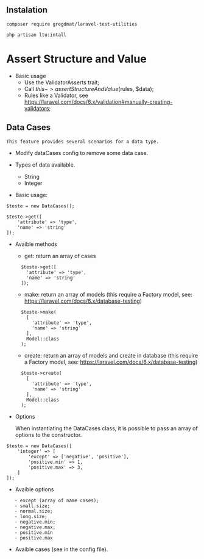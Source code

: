
## Instalation

```
composer require gregdmat/laravel-test-utilities

php artisan ltu:intall
```

# Assert Structure and Value

- Basic usage
    - Use the ValidatorAsserts trait;
    - Call $this->assertStructureAndValue($rules, $data);
    - Rules like a Validator, see https://laravel.com/docs/6.x/validation#manually-creating-validators;
    
## Data Cases
    This feature provides several scenarios for a data type.

- Modify dataCases config to remove some data case.

- Types of data available.
    - String
    - Integer

- Basic usage:

```
$teste = new DataCases();
        
$teste->get([
    'attribute' => 'type',
    'name' => 'string'
]);
```    
        
- Avaible methods
    - get: return an array of cases
    
  ```
    $teste->get([
      'attribute' => 'type',
      'name' => 'string'
    ]);  
    ```

    - make: return an array of models (this require a Factory model, see: https://laravel.com/docs/6.x/database-testing)
          
    ```
      $teste->make(
        [
          'attribute' => 'type',
          'name' => 'string'
        ],
        Model::class
      );  
    ```
  
    - create: return an array of models and create in database (this require a Factory model, see: https://laravel.com/docs/6.x/database-testing)
          
    ```
      $teste->create(
        [
          'attribute' => 'type',
          'name' => 'string'
        ],
        Model::class
      );  
    ```
      
- Options
 
     When instantiating the DataCases class, it is possible to pass an array of options to the constructor.
        
```
$teste = new DataCases([
    'integer' => [
        'except' => ['negative', 'positive'],
        'positive.min' => 1,
        'positive.max' => 3,
    ]
]);
```
     
 - Avaible options
 
 ```
    - except (array of name cases);
    - small.size;
    - normal.size;
    - long.size;
    - negative.min;
    - negative.max;
    - positive.min
    - positive.max
 ```
  - Avaible cases (see in the config file).
  
        
    

        

